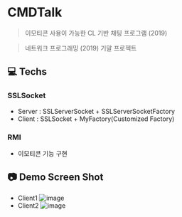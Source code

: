 # CMDTalk
> 이모티콘 사용이 가능한 CL 기반 채팅 프로그램 (2019)

> 네트워크 프로그래밍 (2019) 기말 프로젝트

## 💻 Techs
### SSLSocket
- Server : SSLServerSocket + SSLServerSocketFactory
- Client : SSLSocket + MyFactory(Customized Factory)

### RMI
- 이모티콘 기능 구현

## 📷 Demo Screen Shot
- Client1
![image](https://user-images.githubusercontent.com/45311765/127265183-ad0951bb-a293-41bb-b275-dbd54527b57f.png)
- Client2
![image](https://user-images.githubusercontent.com/45311765/127265218-a8669c5d-87ce-4978-b0c7-1b7002f57306.png)


